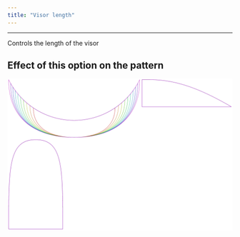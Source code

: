 ```yaml
---
title: "Visor length"
---
```


***

Controls the length of the visor

## Effect of this option on the pattern

![This image shows the effect of this option by superimposing several variants that have a different value for this option](holmes_visorlength_sample.svg "Effect of this option on the pattern")
